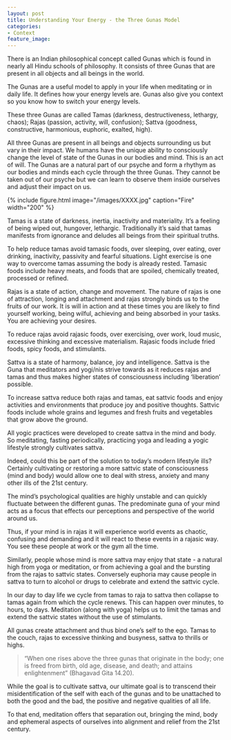 ```yaml
---
layout: post
title: Understanding Your Energy - the Three Gunas Model
categories:
- Context
feature_image:
---
```


There is an Indian philosophical concept called Gunas which is found in nearly all Hindu schools of philosophy. It consists of three Gunas that are present in all objects and all beings in the world.

The Gunas are a useful model to apply in your life when meditating or in daily life. It defines how your energy levels are. Gunas also give you context so you know how to switch your energy levels.

These three Gunas are called Tamas (darkness, destructiveness, lethargy, chaos); Rajas (passion, activity, will, confusion); Sattva (goodness, constructive, harmonious, euphoric, exalted, high).

All three Gunas are present in all beings and objects surrounding us but vary in their impact. We humans have the unique ability to consciously change the level of state of the Gunas in our bodies and mind. This is an act of will. The Gunas are a natural part of our psyche and form a rhythym as our bodies and minds each cycle through the three Gunas. They cannot be taken out of our psyche but we can learn to observe them inside ourselves and adjust their impact on us.


{% include figure.html image="/images/XXXX.jpg" caption="Fire" width="200" %}

Tamas is a state of darkness, inertia, inactivity and materiality. It’s a feeling of being wiped out, hungover, lethargic. Traditionally it’s said that tamas manifests from ignorance and deludes all beings from their spiritual truths.

To help reduce tamas avoid tamasic foods, over sleeping, over eating, over drinking, inactivity, passivity and fearful situations. Light exercise is one way to overcome tamas assuming the body is already rested. Tamasic foods include heavy meats, and foods that are spoiled, chemically treated, processed or refined.

Rajas is a state of action, change and movement. The nature of rajas is one of attraction, longing and attachment and rajas strongly binds us to the fruits of our work. It is will in action and at these times you are likely to find yourself working, being wilful, achieving and being absorbed in your tasks. You are achieving your desires.

To reduce rajas avoid rajasic foods, over exercising, over work, loud music, excessive thinking and excessive materialism. Rajasic foods include fried foods, spicy foods, and stimulants.

Sattva is a state of harmony, balance, joy and intelligence. Sattva is the Guna that meditators and yogi/nis strive towards as it reduces rajas and tamas and thus makes higher states of consciousness including ‘liberation’ possible.

To increase sattva reduce both rajas and tamas, eat sattvic foods and enjoy activities and environments that produce joy and positive thoughts. Sattvic foods include whole grains and legumes and fresh fruits and vegetables that grow above the ground.

All yogic practices were developed to create sattva in the mind and body. So meditating, fasting periodically, practicing yoga and leading a yogic lifestyle strongly cultivates sattva.

Indeed, could this be part of the solution to today’s modern lifestyle ills? Certainly cultivating or restoring a more sattvic state of consciousness (mind and body) would allow one to deal with stress, anxiety and many other ills of the 21st century.

The mind’s psychological qualities are highly unstable and can quickly fluctuate between the different gunas. The predominate guna of your mind acts as a focus that effects our perceptions and perspective of the world around us.

Thus, if your mind is in rajas it will experience world events as chaotic, confusing and demanding and it will react to these events in a rajasic way. You see these people at work or the gym all the time.

Similarly, people whose mind is more sattva may enjoy that state - a natural high from yoga or meditation, or from achieving a goal and the bursting from the rajas to sattvic states. Conversely euphoria may cause people in sattva to turn to alcohol or drugs to celebrate and extend the sattvic cycle.

In our day to day life we cycle from tamas to raja to sattva then collapse to tamas again from which the cycle renews. This can happen over minutes, to hours, to days. Meditation (along with yoga) helps us to limit the tamas and extend the sattvic states without the use of stimulants.

All gunas create attachment and thus bind one’s self to the ego. Tamas to the couch, rajas to excessive thinking and busyness, sattva to thrills or highs.

> “When one rises above the three gunas that originate in the body; one is freed from birth, old age, disease, and death; and attains enlightenment” (Bhagavad Gita 14.20).

While the goal is to cultivate sattva, our ultimate goal is to transcend their misidentification of the self with each of the gunas and to be unattached to both the good and the bad, the positive and negative qualities of all life.

To that end, meditation offers that separation out, bringing the mind, body and ephemeral aspects of ourselves into alignment and relief from the 21st century.
 

